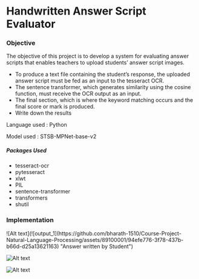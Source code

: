 <h1>Handwritten Answer Script Evaluator</h1>
<h3>Objective</h3>
The objective of this project is to develop a system for
evaluating answer scripts that enables teachers to upload
students’ answer script images.
<ul>
<li>To produce a text file containing the student’s response,
the uploaded answer script must be fed as an input to
the tesseract OCR.</li>
<li>The sentence transformer, which generates similarity
using the cosine function, must receive the OCR output
as an input.</li>
<li>The final section, which is where the keyword matching
occurs and the final score or mark is produced.</li>
<li>Write down the results</li>
</ul>
<p>Language used : Python </p>
<p>Model used : STSB-MPNet-base-v2</p>
<h5>Packages Used</h5>
<ul>
<li>tesseract-ocr</li>
<li>pytesseract</li>
<li>xlwt</li>
<li>PIL</li>
<li>sentence-transformer</li>
<li>transformers</li>
<li>shutil</li>
</ul>

<h3>Implementation</h3>
![Alt text](![output_1](https://github.com/bharath-1510/Course-Project-Natural-Language-Processing/assets/89100001/94efe776-3f78-437b-b66d-d25a13621163) "Answer written by Student")

![Alt text](![output_4](https://github.com/bharath-1510/Course-Project-Natural-Language-Processing/assets/89100001/823f797b-8030-4493-858e-ca3e55006243) "Predicted Scores for handwritten answers")

![Alt text]( ![output_5](https://github.com/bharath-1510/Course-Project-Natural-Language-Processing/assets/89100001/7b0f4ea8-70b3-487e-b44e-07711257249b) "Predicted written into excel")



